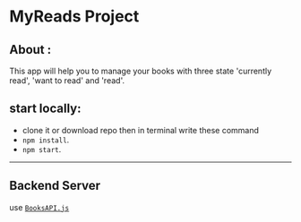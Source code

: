 # MyReads Project

## About :

This app will help you to manage your books with three state 'currently read', 'want to read' and 'read'.

## start locally:

- clone it or download repo then in terminal write these command
- `npm install`.
- `npm start`.
<hr />

## Backend Server

use [`BooksAPI.js`](src/BooksAPI.js)
